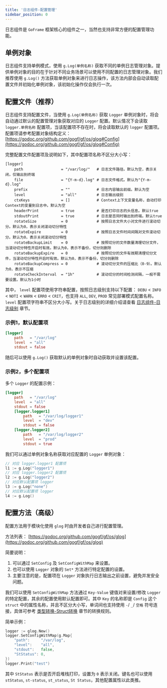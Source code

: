 ```yaml
---
title: '日志组件-配置管理'
sidebar_position: 0
---
```


日志组件是 `GoFrame` 框架核心的组件之一，当然也支持非常方便的配置管理功能。

## 单例对象

日志组件支持单例模式，使用 `g.Log(单例名称)` 获取不同的单例日志管理对象。提供单例对象的目的在于针对不同业务场景可以使用不同配置的日志管理对象。我们推荐使用 `g.Log()` 方法获取单例对象来进行日志操作，该方法内部会自动读取配置文件并初始化单例对象，该初始化操作仅会执行一次。

## 配置文件（推荐）

日志组件支持配置文件，当使用 `g.Log(单例名称)` 获取 `Logger` 单例对象时，将会自动通过默认的配置管理对象获取对应的 `Logger` 配置。默认情况下会读取 `logger.单例名称` 配置项，当该配置项不存在时，将会读取默认的 `logger` 配置项。配置项请参考配置对象结构定义： [https://godoc.org/github.com/gogf/gf/os/glog#Config](https://godoc.org/github.com/gogf/gf/os/glog#Config)

完整配置文件配置项及说明如下，其中配置项名称不区分大小写：

```
[logger]
	path                 = "/var/log/"   # 日志文件路径。默认为空，表示关闭，仅输出到终端
	file                 = "{Y-m-d}.log" # 日志文件格式。默认为"{Y-m-d}.log"
	prefix               = ""            # 日志内容输出前缀。默认为空
	level                = "all"         # 日志输出级别
	ctxKeys              = []            # Context上下文变量名称，自动打印Context的变量到日志中。默认为空
	headerPrint          = true          # 是否打印日志的头信息。默认true
	stdoutPrint          = true          # 日志是否同时输出到终端。默认true
	rotateSize           = 0             # 按照日志文件大小对文件进行滚动切分。默认为0，表示关闭滚动切分特性
	rotateExpire         = 0             # 按照日志文件时间间隔对文件滚动切分。默认为0，表示关闭滚动切分特性
	rotateBackupLimit    = 0             # 按照切分的文件数量清理切分文件，当滚动切分特性开启时有效。默认为0，表示不备份，切分则删除
	rotateBackupExpire   = 0             # 按照切分的文件有效期清理切分文件，当滚动切分特性开启时有效。默认为0，表示不备份，切分则删除
	rotateBackupCompress = 0             # 滚动切分文件的压缩比（0-9）。默认为0，表示不压缩
	rotateCheckInterval  = "1h"          # 滚动切分的时间检测间隔，一般不需要设置。默认为1小时
```

其中， `level` 配置项使用字符串配置，按照日志级别支持以下配置： `DEBU` < `INFO` < `NOTI` < `WARN` < `ERRO` < `CRIT`，也支持 `ALL`, `DEV`, `PROD` 常见部署模式配置名称。 `level` 配置项字符串不区分大小写。关于日志级别的详细介绍请查看 [日志组件-日志级别](output/goframe-v1.16-md/核心组件-重点/日志组件/日志组件-日志级别) 章节。

### 示例1，默认配置项

```  toml
[logger]
    path   = "/var/log"
    level  = "all"
    stdout = false

```

随后可以使用 `g.Log()` 获取默认的单例对象时自动获取并设置该配置。

### 示例2，多个配置项

多个 `Logger` 的配置示例：

```  toml
[logger]
    path   = "/var/log"
    level  = "all"
    stdout = false
    [logger.logger1]
        path   = "/var/log/logger1"
        level  = "dev"
        stdout = false
    [logger.logger2]
        path   = "/var/log/logger2"
        level  = "prod"
        stdout = true

```

我们可以通过单例对象名称获取对应配置的 `Logger` 单例对象：

```  go
// 对应 logger.logger1 配置项
l1 := g.Log("logger1")
// 对应 logger.logger2 配置项
l2 := g.Log("logger2")
// 对应默认配置项 logger
l3 := g.Log("none")
// 对应默认配置项 logger
l4 := g.Log()

```

## 配置方法（高级）

配置方法用于模块化使用 `glog` 时由开发者自己进行配置管理。

方法列表： [https://godoc.org/github.com/gogf/gf/os/glog](https://godoc.org/github.com/gogf/gf/os/glog)

简要说明：

1. 可以通过 `SetConfig` 及 `SetConfigWithMap` 来设置。
2. 也可以使用 `Logger` 对象的 `Set*` 方法进行特定配置的设置。
3. 主要注意的是，配置项在 `Logger` 对象执行日志输出之前设置，避免并发安全问题。

我们可以使用 `SetConfigWithMap` 方法通过 `Key-Value` 键值对来设置/修改 `Logger` 的特定配置，其余的配置使用默认配置即可。其中 `Key` 的名称即是 `Config` 这个 `struct` 中的属性名称，并且不区分大小写，单词间也支持使用 `-`/ `_`/ `空格` 符号连接，具体可参考 [类型转换-Struct转换](output/goframe-v1.16-md/核心组件-重点/类型转换/类型转换-Struct转换) 章节的转换规则。

简单示例：

```  go
logger := glog.New()
logger.SetConfigWithMap(g.Map{
    "path":     "/var/log",
    "level":    "all",
    "stdout":   false,
    "StStatus": 0,
})
logger.Print("test")

```

其中 `StStatus` 表示是否开启堆栈打印，设置为 `0` 表示关闭。键名也可以使用 `stStatus`, `st-status`, `st_status`, `St Status`，其他配置属性以此类推。